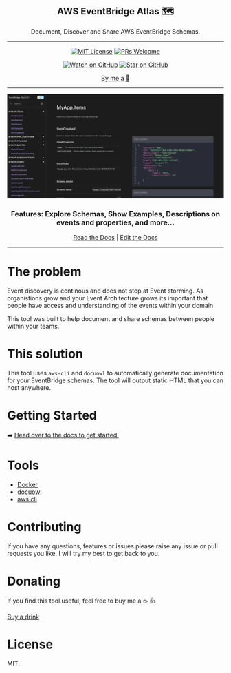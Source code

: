 <div align="center">

<h2>AWS EventBridge Atlas 🗺</h2>
<p>Document, Discover and Share AWS EventBridge Schemas.</>

  <hr />

[![MIT License][license-badge]][license]
[![PRs Welcome][prs-badge]][prs]

[![Watch on GitHub][github-watch-badge]][github-watch]
[![Star on GitHub][github-star-badge]][github-star]

[By me a 🍺](https://www.paypal.me/boyney123/5)

<hr />

<img alt="header" src="./images/full-app-screenshot.png" />

  <h3>Features: Explore Schemas, Show Examples, Descriptions on events and properties, and more...</h3>

[Read the Docs](https://eventbridge-atlas.netlify.app/) | [Edit the Docs](https://github.com/boyney123/eventbridge-atlas-docs)

</div>

<hr/>

# The problem

Event discovery is continous and does not stop at Event storming. As organistions grow and your Event Architecture grows its important that people have access and understanding of the events within your domain.

This tool was built to help document and share schemas between people within your teams.

# This solution

This tool uses `aws-cli` and `docuowl` to automatically generate documentation for your EventBridge schemas. The tool will output static HTML that you can host anywhere.

# Getting Started

➡️ [Head over to the docs to get started.](https://eventbridge-atlas.netlify.app/)

# Tools

- [Docker](https://www.docker.com/)
- [docuowl](https://github.com/docuowl/docuowl)
- [aws cli](https://aws.amazon.com/cli/)

# Contributing

If you have any questions, features or issues please raise any issue or pull requests you like. I will try my best to get back to you.

[spectrum-badge]: https://withspectrum.github.io/badge/badge.svg
[spectrum]: https://spectrum.chat/explore-tech
[license-badge]: https://img.shields.io/github/license/boyney123/mockit.svg?color=yellow
[license]: https://github.com/boyney123/react.explore-tech.org/blob/master/LICENSE
[prs-badge]: https://img.shields.io/badge/PRs-welcome-brightgreen.svg?style=flat-square
[prs]: http://makeapullrequest.com
[github-watch-badge]: https://img.shields.io/github/watchers/boyney123/eventbridge-atlas.svg?style=social
[github-watch]: https://github.com/boyney123/eventbridge-atlas/watchers
[github-star-badge]: https://img.shields.io/github/stars/boyney123/eventbridge-atlas.svg?style=social
[github-star]: https://github.com/boyney123/eventbridge-atlas/stargazers

# Donating

If you find this tool useful, feel free to buy me a ☕ 👍

[Buy a drink](https://www.paypal.me/boyney123/5)

# License

MIT.
